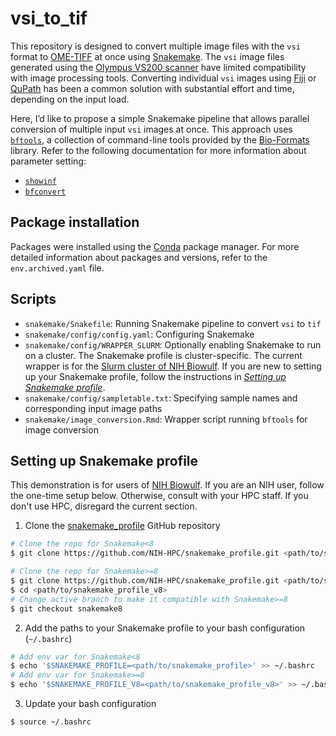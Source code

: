 # vsi_to_tif

This repository is designed to convert multiple image files with the `vsi` format to 
[OME-TIFF](https://docs.openmicroscopy.org/ome-model/5.6.3/ome-tiff/) at once using 
[Snakemake](https://snakemake.readthedocs.io/en/stable). The `vsi` image files generated 
using the [Olympus VS200 scanner](https://www.olympus-global.com/news/2019/nr01430.html) 
have limited compatibility with image processing tools. Converting individual `vsi` 
images using [Fiji](https://imagej.net/software/fiji/) or 
[QuPath](https://qupath.github.io/) has been a common solution with substantial effort and time, 
depending on the input load. 

Here, I’d like to propose a simple Snakemake pipeline that allows parallel 
conversion of multiple input `vsi` images at once. This approach uses 
[`bftools`](https://bio-formats.readthedocs.io/en/v8.3.0/users/comlinetools/index.html), 
a collection of command-line tools provided by 
the [Bio-Formats](https://bio-formats.readthedocs.io/en/v8.3.0/about/index.html) library.
Refer to the following documentation for more information about parameter setting:

- [`showinf`](https://bio-formats.readthedocs.io/en/v8.3.0/users/comlinetools/display.html)
- [`bfconvert`](https://bio-formats.readthedocs.io/en/v8.3.0/users/comlinetools/conversion.html)

## Package installation

Packages were installed using the [Conda](https://docs.conda.io/en/latest/) package manager.
For more detailed information about packages and versions, refer to 
the `env.archived.yaml` file.

## Scripts

- `snakemake/Snakefile`: Running Snakemake pipeline to convert `vsi` to `tif`
- `snakemake/config/config.yaml`: Configuring Snakemake
- `snakemake/config/WRAPPER_SLURM`: Optionally enabling Snakemake to run on a cluster. 
The Snakemake profile is cluster-specific. The current wrapper is for the 
[Slurm cluster of NIH Biowulf](https://hpc.nih.gov/docs/userguide.html). If you are new
to setting up your Snakemake profile, follow the instructions in 
*[Setting up Snakemake profile](#setting-up-snakemake-profile)*.
- `snakemake/config/sampletable.txt`: 
Specifying sample names and corresponding input image paths
- `snakemake/image_conversion.Rmd`: 
Wrapper script running `bftools` for image conversion

## Setting up Snakemake profile

This demonstration is for users of [NIH Biowulf](https://hpc.nih.gov/). If you are an NIH user, 
follow the one-time setup below. Otherwise, consult with your HPC staff.
If you don't use HPC, disregard the current section.

1. Clone the [snakemake_profile](https://github.com/NIH-HPC/snakemake_profile) GitHub repository

```bash
# Clone the repo for Snakemake<8
$ git clone https://github.com/NIH-HPC/snakemake_profile.git <path/to/snakemake_profile>

# Clone the repo for Snakemake>=8
$ git clone https://github.com/NIH-HPC/snakemake_profile.git <path/to/snakemake_profile_v8>
$ cd <path/to/snakemake_profile_v8>
# Change active branch to make it compatible with Snakemake>=8
$ git checkout snakemake8
```

2. Add the paths to your Snakemake profile to your bash configuration (`~/.bashrc`)

```bash
# Add env var for Snakemake<8
$ echo '$SNAKEMAKE_PROFILE=<path/to/snakemake_profile>' >> ~/.bashrc
# Add env var for Snakemake>=8
$ echo '$SNAKEMAKE_PROFILE_V8=<path/to/snakemake_profile_v8>' >> ~/.bashrc
```

3. Update your bash configuration

```bash
$ source ~/.bashrc
```


